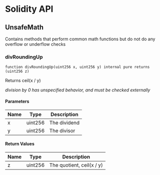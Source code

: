 # Solidity API

## UnsafeMath

Contains methods that perform common math functions but do not do any overflow or underflow checks

### divRoundingUp

```solidity
function divRoundingUp(uint256 x, uint256 y) internal pure returns (uint256 z)
```

Returns ceil(x / y)

_division by 0 has unspecified behavior, and must be checked externally_

#### Parameters

| Name | Type | Description |
| ---- | ---- | ----------- |
| x | uint256 | The dividend |
| y | uint256 | The divisor |

#### Return Values

| Name | Type | Description |
| ---- | ---- | ----------- |
| z | uint256 | The quotient, ceil(x / y) |

